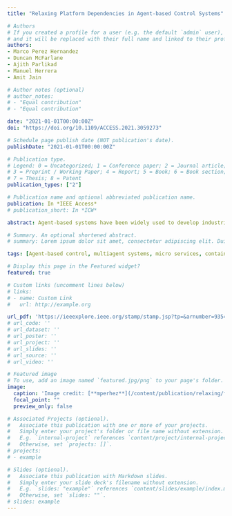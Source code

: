 ```yaml
---
title: "Relaxing Platform Dependencies in Agent-based Control Systems"

# Authors
# If you created a profile for a user (e.g. the default `admin` user), write the username (folder name) here 
# and it will be replaced with their full name and linked to their profile.
authors:
- Marco Perez Hernandez
- Duncan McFarlane
- Ajith Parlikad
- Manuel Herrera
- Amit Jain

# Author notes (optional)
# author_notes:
# - "Equal contribution"
# - "Equal contribution"

date: "2021-01-01T00:00:00Z"
doi: "https://doi.org/10.1109/ACCESS.2021.3059273"

# Schedule page publish date (NOT publication's date).
publishDate: "2021-01-01T00:00:00Z"

# Publication type.
# Legend: 0 = Uncategorized; 1 = Conference paper; 2 = Journal article;
# 3 = Preprint / Working Paper; 4 = Report; 5 = Book; 6 = Book section;
# 7 = Thesis; 8 = Patent
publication_types: ["2"]

# Publication name and optional abbreviated publication name.
publication: In *IEEE Access*
# publication_short: In *ICW*

abstract: Agent-based systems have been widely used to develop industrial control systems when they are required to address issues such as flexibility, scalability and portability. The most common approach to develop such control systems is with agents embedded in a platform that provides software libraries and runtime services that ease the development process. These platforms also bring challenges to the agent-based control system engineering. For example, they might introduce default design features, such as a global directory of agents. Furthermore, agents are generally locked in a platform and depend on the platform's available support for deployment across computing infrastructures. This article addresses these challenges through an approach for building agent-based control systems, that relaxes the dependencies in multiagent system (MAS) platforms, through the use of container-based virtualisation. The proposed approach is elaborated via a reference architecture that enables the implementation of agents as self-contained applications that can be deployed, on-demand, in independent environments but still are able to communicate and coordinate with other agents of the control system. We built a prototype using this approach and evaluated it in the context of a case study for the supervisory control of digital network infrastructures. This case study enabled us to demonstrate feasibility of the approach and to show the flexibility, of the resulting control system, to adopt several topologies as well as to operate at different scales, over emulated networks. We also concluded that designing agents as individual deployment units is also cost-effective especially in control scenarios with low number of stable agents.

# Summary. An optional shortened abstract.
# summary: Lorem ipsum dolor sit amet, consectetur adipiscing elit. Duis posuere tellus ac convallis placerat. Proin tincidunt magna sed ex sollicitudin condimentum.

tags: [Agent-based control, multiagent systems, micro services, container-based virtualisation industrial control, system containers.]

# Display this page in the Featured widget?
featured: true

# Custom links (uncomment lines below)
# links:
# - name: Custom Link
#   url: http://example.org

url_pdf: 'https://ieeexplore.ieee.org/stamp/stamp.jsp?tp=&arnumber=9354153'
# url_code: ''
# url_dataset: ''
# url_poster: ''
# url_project: ''
# url_slides: ''
# url_source: ''
# url_video: ''

# Featured image
# To use, add an image named `featured.jpg/png` to your page's folder. 
image:
  caption: 'Image credit: [**mperhez**](/content/publication/relaxing/featured.png)'
  focal_point: ""
  preview_only: false

# Associated Projects (optional).
#   Associate this publication with one or more of your projects.
#   Simply enter your project's folder or file name without extension.
#   E.g. `internal-project` references `content/project/internal-project/index.md`.
#   Otherwise, set `projects: []`.
# projects:
# - example

# Slides (optional).
#   Associate this publication with Markdown slides.
#   Simply enter your slide deck's filename without extension.
#   E.g. `slides: "example"` references `content/slides/example/index.md`.
#   Otherwise, set `slides: ""`.
# slides: example
---
```


<!-- {{% callout note %}}
Click the *Cite* button above to demo the feature to enable visitors to import publication metadata into their reference management software.
{{% /callout %}} -->

<!-- {{% callout note %}}
Create your slides in Markdown - click the *Slides* button to check out the example.
{{% /callout %}} -->

<!-- Supplementary notes can be added here, including [code, math, and images](https://wowchemy.com/docs/writing-markdown-latex/). -->
